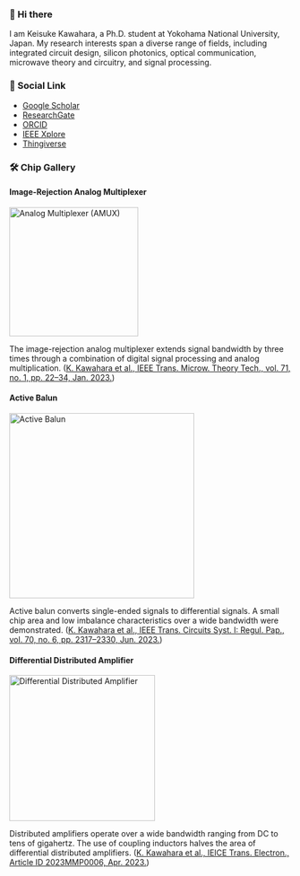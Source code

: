 ### 👋 Hi there

I am Keisuke Kawahara, a Ph.D. student at Yokohama National University, Japan.
My research interests span a diverse range of fields, including integrated circuit design, silicon photonics, optical communication, microwave theory and circuitry, and signal processing.

### 🔗 Social Link

- [Google Scholar](https://scholar.google.com/citations?user=6pVmiUwAAAAJ&hl=en&oi=sra)
- [ResearchGate](https://www.researchgate.net/profile/Keisuke-Kawahara-3)
- [ORCID](https://orcid.org/0000-0003-1542-057X)
- [IEEE Xplore](https://ieeexplore.ieee.org/author/37088532755)
- [Thingiverse](https://www.thingiverse.com/keikawa/designs)

<!--
### 🎓 Education

- **2016-04-01 to 2020-03-31**: Bachelor's Degree in Electrical Engineering, Tokyo University of Science, Noda, Chiba, Japan
- **2020-04-01 to 2022-03-31**: Master's Degree in Electrical Engineering, Tokyo University of Science, Noda, Chiba, Japan
- **2022-04-01 to present**: Ph.D. in Progress, Yokohama National University, Yokohama, Kanagawa, Japan
-->

### 🛠️ Chip Gallery

#### Image-Rejection Analog Multiplexer

<img src="https://github.com/keikawa/keikawa/assets/37934321/0a788fc4-a56a-4eec-8b89-ca3c76d87f3c" alt="Analog Multiplexer (AMUX)" width="230">

The image-rejection analog multiplexer extends signal bandwidth by three times through a combination of digital signal processing and analog multiplication. ([K. Kawahara et al.,	IEEE Trans. Microw. Theory Tech., vol. 71, no. 1, pp. 22–34, Jan. 2023.](https://doi.org/10.1109/TMTT.2022.3190480))

#### Active Balun

<img src="https://github.com/keikawa/keikawa/assets/37934321/9ee94376-df53-490d-bfb3-57a3276ce3f3" alt="Active Balun" width="330">

Active balun converts single-ended signals to differential signals. A small chip area and low imbalance characteristics over a wide bandwidth were demonstrated. ([K. Kawahara et al., IEEE Trans. Circuits Syst. I: Regul. Pap., vol. 70, no. 6, pp. 2317–2330, Jun. 2023.](https://doi.org/10.1109/TCSI.2023.3257089))

#### Differential Distributed Amplifier

<img src="https://github.com/keikawa/keikawa/assets/37934321/aa5208c0-3d57-4b71-93ee-fc7e6e1efe1f" alt="Differential Distributed Amplifier" width="260">

Distributed amplifiers operate over a wide bandwidth ranging from DC to tens of gigahertz. The use of coupling inductors halves the area of differential distributed amplifiers. ([K. Kawahara et al., IEICE Trans. Electron., Article ID 2023MMP0006, Apr. 2023.](https://doi.org/10.1587/transele.2023MMP0006))

<!--
**keikawa/keikawa** is a ✨ _special_ ✨ repository because its `README.md` (this file) appears on your GitHub profile.

Here are some ideas to get you started:

- 🔭 I’m currently working on ...
- 🌱 I’m currently learning ...
- 👯 I’m looking to collaborate on ...
- 🤔 I’m looking for help with ...
- 💬 Ask me about ...
- 📫 How to reach me: ...
- 😄 Pronouns: ...
- ⚡ Fun fact: ...
-->
